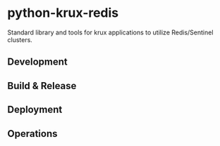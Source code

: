# python-krux-redis

Standard library and tools for krux applications to utilize Redis/Sentinel clusters.

## Development

## Build & Release

## Deployment

## Operations
